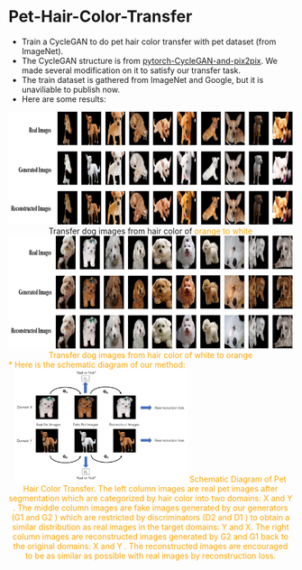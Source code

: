 # Pet-Hair-Color-Transfer
* Train a CycleGAN to do pet hair color transfer with pet dataset (from ImageNet).
* The CycleGAN structure is from [pytorch-CycleGAN-and-pix2pix](https://github.com/junyanz/pytorch-CycleGAN-and-pix2pix). We made several modification on it to satisfy our transfer task.
* The train dataset is gathered from ImageNet and Google, but it is unaviliable to publish now. 
* Here are some results:
<center>
	<img src="https://github.com/Alexis97/Pet-Hair-Color-Transfer/blob/master/demos/orange2white1.png" height = 200>
	Transfer dog images from hair color of <font color="orange"> orange to <color/white> white
</center>
<center>
	<img src="https://github.com/Alexis97/Pet-Hair-Color-Transfer/blob/master/demos/white2orange1.png" height = 200>
	Transfer dog images from hair color of <color/orange> white to <color/white> orange
</center>
* Here is the schematic diagram of our method:
<center>
	<img src="https://github.com/Alexis97/Pet-Hair-Color-Transfer/blob/master/demos/schematicDiagram.png" height = 200>
	Schematic Diagram of Pet Hair Color Transfer. The left column images are real pet images after segmentation which are categorized by hair color into two domains: X and Y . The middle column images are fake images generated by our generators (G1 and G2 ) which are restricted by discriminators (D2 and D1 ) to obtain a similar distribution as real images in the target domains: Y and X. The right column images are reconstructed images generated by G2 and G1 back to the original domains: X and Y . The reconstructed images are encouraged to be as similar as possible with real images by reconstruction loss.
</center>
